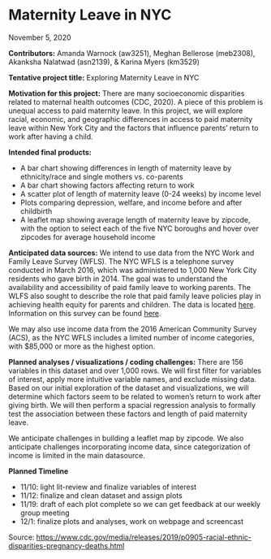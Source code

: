 Maternity Leave in NYC
================
November 5, 2020

**Contributors:** Amanda Warnock (aw3251), Meghan Bellerose (meb2308),
Akanksha Nalatwad (asn2139), & Karina Myers (km3529)

**Tentative project title:** Exploring Maternity Leave in NYC

**Motivation for this project:** There are many socioeconomic
disparities related to maternal health outcomes (CDC, 2020). A piece of
this problem is unequal access to paid maternity leave. In this project,
we will explore racial, economic, and geographic differences in access
to paid maternity leave within New York City and the factors that
influence parents’ return to work after having a child.

**Intended final products:**

  - A bar chart showing differences in length of maternity leave by
    ethnicity/race and single mothers vs. co-parents
  - A bar chart showing factors affecting return to work
  - A scatter plot of length of maternity leave (0-24 weeks) by income
    level
  - Plots comparing depression, welfare, and income before and after
    childbirth
  - A leaflet map showing average length of maternity leave by zipcode,
    with the option to select each of the five NYC boroughs and hover
    over zipcodes for average household income

**Anticipated data sources:** We intend to use data from the NYC Work
and Family Leave Survey (WFLS). The NYC WFLS is a telephone survey
conducted in March 2016, which was administered to 1,000 New York City
residents who gave birth in 2014. The goal was to understand the
availability and accessibility of paid family leave to working parents.
The WLFS also sought to describe the role that paid family leave
policies play in achieving health equity for parents and children. The
data is located
[here](https://data.cityofnewyork.us/Health/New-York-City-Work-and-Family-Leave-Survey-WFLS-20/grnn-mvqe).
Information on this survey can be found
[here](https://www1.nyc.gov/assets/doh/downloads/pdf/hca/paid-family-leave-report1.pdf).

We may also use income data from the 2016 American Community Survey
(ACS), as the NYC WFLS includes a limited number of income categories,
with $85,000 or more as the highest option.

**Planned analyses / visualizations / coding challenges:** There are 156
variables in this dataset and over 1,000 rows. We will first filter for
variables of interest, apply more intuitive variable names, and exclude
missing data. Based on our initial exploration of the dataset and
visualizations, we will determine which factors seem to be related to
women’s return to work after giving birth. We will then perform a
spacial regression analysis to formally test the association between
these factors and length of paid maternity leave.

We anticipate challenges in building a leaflet map by zipcode. We also
anticipate challenges incorporating income data, since categorization of
income is limited in the main datasource.

**Planned Timeline**

  - 11/10: light lit-review and finalize variables of interest
  - 11/12: finalize and clean dataset and assign plots
  - 11/19: draft of each plot complete so we can get feedback at our
    weekly group meeting
  - 12/1: finalize plots and analyses, work on webpage and screencast

Source:
<https://www.cdc.gov/media/releases/2019/p0905-racial-ethnic-disparities-pregnancy-deaths.html>
